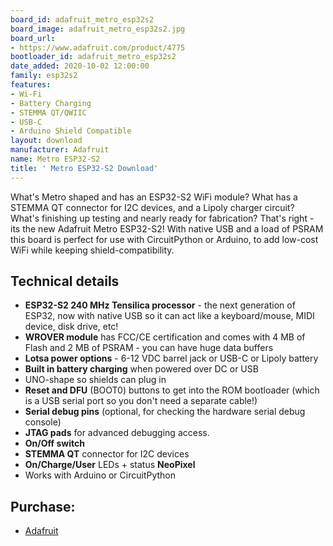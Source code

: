```yaml
---
board_id: adafruit_metro_esp32s2
board_image: adafruit_metro_esp32s2.jpg
board_url:
- https://www.adafruit.com/product/4775
bootloader_id: adafruit_metro_esp32s2
date_added: 2020-10-02 12:00:00
family: esp32s2
features:
- Wi-Fi
- Battery Charging
- STEMMA QT/QWIIC
- USB-C
- Arduino Shield Compatible
layout: download
manufacturer: Adafruit
name: Metro ESP32-S2
title: ' Metro ESP32-S2 Download'
---
```


What's Metro shaped and has an ESP32-S2 WiFi module? What has a STEMMA QT connector for I2C devices, and a Lipoly charger circuit? What's finishing up testing and nearly ready for fabrication? That's right - its the new Adafruit Metro ESP32-S2! With native USB and a load of PSRAM this board is perfect for use with CircuitPython or Arduino, to add low-cost WiFi while keeping shield-compatibility.

## Technical details

 * **ESP32-S2 240 MHz Tensilica processor** - the next generation of ESP32, now with native USB so it can act like a keyboard/mouse, MIDI device, disk drive, etc!
 * **WROVER module** has FCC/CE certification and comes with 4 MB of Flash and 2 MB of PSRAM - you can have huge data buffers
 * **Lotsa power options** - 6-12 VDC barrel jack or USB-C or Lipoly battery
 * **Built in battery charging** when powered over DC or USB
 * UNO-shape so shields can plug in
 * **Reset and DFU** (BOOT0) buttons to get into the ROM bootloader (which is a USB serial port so you don't need a separate cable!)
 * **Serial debug pins** (optional, for checking the hardware serial debug console)
 * **JTAG pads** for advanced debugging access.
 * **On/Off switch**
 * **STEMMA QT** connector for I2C devices
 * **On/Charge/User** LEDs + status **NeoPixel**
 * Works with Arduino or CircuitPython

## Purchase:

* [Adafruit](https://www.adafruit.com/product/4775)
